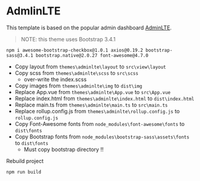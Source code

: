 # AdmlinLTE
This template is based on the popular admin dashboard [AdminLTE](https://github.com/ColorlibHQ/AdminLTE).

> NOTE: this theme uses Bootstrap 3.4.1

```
npm i awesome-bootstrap-checkbox@1.0.1 axios@0.19.2 bootstrap-sass@3.4.1 bootstrap.native@2.0.27 font-awesome@4.7.0
```

* Copy layout from `themes\adminlte\layout` to `src\view\layout`
* Copy scss from `themes\adminlte\scss` to `src\scss`
    * over-write the index.scss
* Copy images from `themes\adminlte\img` to `dist\img`
* Replace App.vue from `themes\adminlte\App.vue` to `src\App.vue`
* Replace index.html from `themes\adminlte\index.html` to `dist\index.html`
* Replace main.ts from `themes\adminlte\main.ts` to `src\main.ts`
* Replace rollup.config.js from `themes\adminlte\rollup.config.js` to `rollup.config.js`
* Copy Font-Awesome fonts from `node_modules\font-awesome\fonts` to `dist\fonts`
* Copy Bootstrap fonts from `node_modules\bootstrap-sass\assets\fonts` to `dist\fonts`
    * Must copy bootstrap directory !!


Rebuild project
```
npm run build
```
